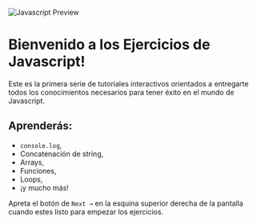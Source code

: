 ![Javascript Preview](../../.learn/assets/i-love-javascript.jpeg?raw=true)

# Bienvenido a los Ejercicios de Javascript!

Este es la primera serie de tutoriales interactivos orientados a entregarte todos los conocimientos necesarios para tener éxito en el mundo de Javascript.

## Aprenderás: 

- `console.log`,
- Concatenación de string, 
- Arrays, 
- Funciones, 
- Loops, 
- ¡y mucho más! 

Apreta el botón de `Next →`  en la esquina superior derecha de la pantalla cuando estes listo para empezar los ejercicios.